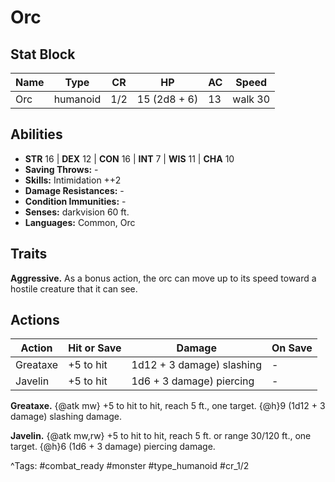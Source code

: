 # Orc

## Stat Block

| Name | Type | CR | HP | AC | Speed |
|------|------|----|----|----|-------|
| Orc | humanoid | 1/2 | 15 (2d8 + 6) | 13 | walk 30 |

## Abilities

- **STR** 16 | **DEX** 12 | **CON** 16 | **INT** 7 | **WIS** 11 | **CHA** 10
- **Saving Throws:** -  
- **Skills:** Intimidation ++2  
- **Damage Resistances:** -  
- **Condition Immunities:** -  
- **Senses:** darkvision 60 ft.  
- **Languages:** Common, Orc

## Traits

**Aggressive.** As a bonus action, the orc can move up to its speed toward a hostile creature that it can see.


## Actions

| Action | Hit or Save | Damage | On Save |
|--------|--------------|--------|----------|
| Greataxe | +5 to hit | 1d12 + 3 damage) slashing | - |
| Javelin | +5 to hit | 1d6 + 3 damage) piercing | - |

**Greataxe.** {@atk mw} +5 to hit to hit, reach 5 ft., one target. {@h}9 (1d12 + 3 damage) slashing damage.

**Javelin.** {@atk mw,rw} +5 to hit to hit, reach 5 ft. or range 30/120 ft., one target. {@h}6 (1d6 + 3 damage) piercing damage.


^Tags: #combat_ready #monster #type_humanoid #cr_1/2